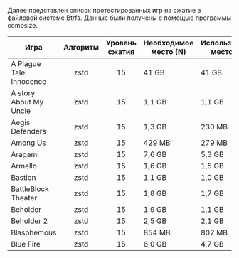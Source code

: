 Далее представлен список протестированных игр на сжатие в файловой системе Btrfs. Данные были получены с помощью программы compsize.


 | Игра | Алгоритм | Уровень сжатия | Необходимое место (N) | Используемое место(U) | U/N | 
 | --- | :---: | :---: | ---| --- | --- |
 | A Plague Tale: Innocence | zstd | 15 | 41 GB | 41 GB | 99% |
 | A story About My Uncle | zstd | 15 | 1,1 GB | 1,1 GB | 93% | 
 | Aegis Defenders | zstd | 15 | 1,3 GB | 230 MB | 16% | 
 | Among Us | zstd | 15 | 429 MB | 279 MB | 65% |
 | Aragami | zstd | 15 | 7,6 GB | 5,3 GB | 69% |
 | Armello | zstd | 15 | 1,6 GB | 1,5 GB | 94% |
 | Bastion | zstd | 15 | 1,1 GB | 1,0 GB | 93% |
 | BattleBlock Theater | zstd | 15 | 1,8 GB | 1,7 GB | 93% |
 | Beholder | zstd | 15 | 1,9 GB | 1,1 GB | 58%| 
 | Beholder 2 | zstd | 15 | 2,5 GB | 2,1 GB | 81% |
 | Blasphemous | zstd | 15 | 854 MB | 802 MB | 93% |
 | Blue Fire | zstd | 15 | 6,0 GB | 4,7 GB | 77% |
